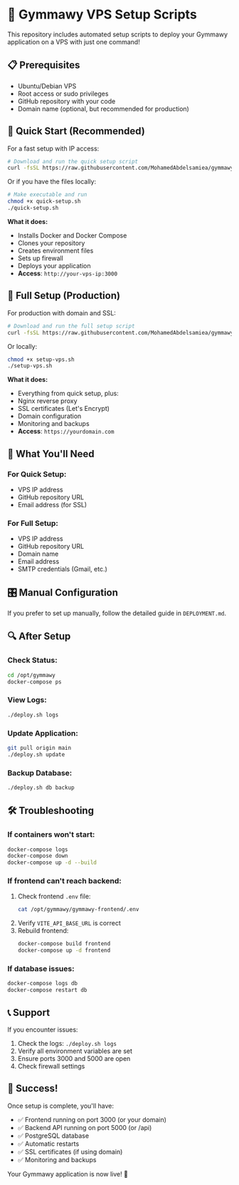 # 🚀 Gymmawy VPS Setup Scripts

This repository includes automated setup scripts to deploy your Gymmawy application on a VPS with just one command!

## 📋 Prerequisites

- Ubuntu/Debian VPS
- Root access or sudo privileges
- GitHub repository with your code
- Domain name (optional, but recommended for production)

## 🎯 Quick Start (Recommended)

For a fast setup with IP access:

```bash
# Download and run the quick setup script
curl -fsSL https://raw.githubusercontent.com/MohamedAbdelsamiea/gymmawy-/main/quick-setup.sh | bash
```

Or if you have the files locally:

```bash
# Make executable and run
chmod +x quick-setup.sh
./quick-setup.sh
```

**What it does:**
- Installs Docker and Docker Compose
- Clones your repository
- Creates environment files
- Sets up firewall
- Deploys your application
- **Access**: `http://your-vps-ip:3000`

## 🔧 Full Setup (Production)

For production with domain and SSL:

```bash
# Download and run the full setup script
curl -fsSL https://raw.githubusercontent.com/MohamedAbdelsamiea/gymmawy-/main/setup-vps.sh | bash
```

Or locally:

```bash
chmod +x setup-vps.sh
./setup-vps.sh
```

**What it does:**
- Everything from quick setup, plus:
- Nginx reverse proxy
- SSL certificates (Let's Encrypt)
- Domain configuration
- Monitoring and backups
- **Access**: `https://yourdomain.com`

## 📝 What You'll Need

### For Quick Setup:
- VPS IP address
- GitHub repository URL
- Email address (for SSL)

### For Full Setup:
- VPS IP address
- GitHub repository URL
- Domain name
- Email address
- SMTP credentials (Gmail, etc.)

## 🎛️ Manual Configuration

If you prefer to set up manually, follow the detailed guide in `DEPLOYMENT.md`.

## 🔍 After Setup

### Check Status:
```bash
cd /opt/gymmawy
docker-compose ps
```

### View Logs:
```bash
./deploy.sh logs
```

### Update Application:
```bash
git pull origin main
./deploy.sh update
```

### Backup Database:
```bash
./deploy.sh db backup
```

## 🛠️ Troubleshooting

### If containers won't start:
```bash
docker-compose logs
docker-compose down
docker-compose up -d --build
```

### If frontend can't reach backend:
1. Check frontend `.env` file:
   ```bash
   cat /opt/gymmawy/gymmawy-frontend/.env
   ```
2. Verify `VITE_API_BASE_URL` is correct
3. Rebuild frontend:
   ```bash
   docker-compose build frontend
   docker-compose up -d frontend
   ```

### If database issues:
```bash
docker-compose logs db
docker-compose restart db
```

## 📞 Support

If you encounter issues:

1. Check the logs: `./deploy.sh logs`
2. Verify all environment variables are set
3. Ensure ports 3000 and 5000 are open
4. Check firewall settings

## 🎉 Success!

Once setup is complete, you'll have:

- ✅ Frontend running on port 3000 (or your domain)
- ✅ Backend API running on port 5000 (or /api)
- ✅ PostgreSQL database
- ✅ Automatic restarts
- ✅ SSL certificates (if using domain)
- ✅ Monitoring and backups

Your Gymmawy application is now live! 🚀
